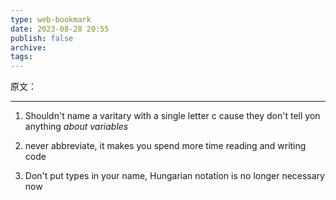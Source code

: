 ```yaml
---
type: web-bookmark
date: 2023-08-28 20:55
publish: false
archive: 
tags:
---
```

原文：[]()

---

1. Shouldn't name a varitary with a single letter c cause they don't tell yon anything *about variables*

2. never abbreviate, it makes you spend more time reading and writing code

3. Don't put types in your name, Hungarian notation is no longer necessary now